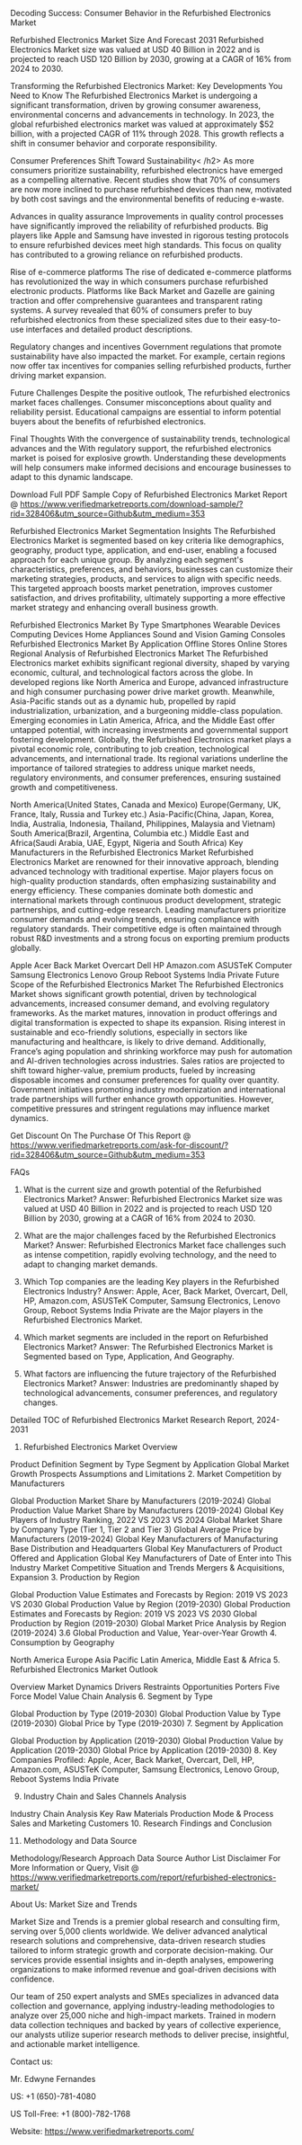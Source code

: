 Decoding Success: Consumer Behavior in the Refurbished Electronics Market


Refurbished Electronics Market Size And Forecast 2031
Refurbished Electronics Market size was valued at USD 40 Billion in 2022 and is projected to reach USD 120 Billion by 2030, growing at a CAGR of 16% from 2024 to 2030.

Transforming the Refurbished Electronics Market: Key Developments You Need to Know
The Refurbished Electronics Market is undergoing a significant transformation, driven by growing consumer awareness, environmental concerns and advancements in technology. In 2023, the global refurbished electronics market was valued at approximately $52 billion, with a projected CAGR of 11% through 2028. This growth reflects a shift in consumer behavior and corporate responsibility.

Consumer Preferences Shift Toward Sustainability< /h2>
As more consumers prioritize sustainability, refurbished electronics have emerged as a compelling alternative. Recent studies show that 70% of consumers are now more inclined to purchase refurbished devices than new, motivated by both cost savings and the environmental benefits of reducing e-waste.

Advances in quality assurance
Improvements in quality control processes have significantly improved the reliability of refurbished products. Big players like Apple and Samsung have invested in rigorous testing protocols to ensure refurbished devices meet high standards. This focus on quality has contributed to a growing reliance on refurbished products.

Rise of e-commerce platforms
The rise of dedicated e-commerce platforms has revolutionized the way in which consumers purchase refurbished electronic products. Platforms like Back Market and Gazelle are gaining traction and offer comprehensive guarantees and transparent rating systems. A survey revealed that 60% of consumers prefer to buy refurbished electronics from these specialized sites due to their easy-to-use interfaces and detailed product descriptions.

Regulatory changes and incentives
Government regulations that promote sustainability have also impacted the market. For example, certain regions now offer tax incentives for companies selling refurbished products, further driving market expansion.

Future Challenges
Despite the positive outlook, The refurbished electronics market faces challenges. Consumer misconceptions about quality and reliability persist. Educational campaigns are essential to inform potential buyers about the benefits of refurbished electronics.

Final Thoughts
With the convergence of sustainability trends, technological advances and the With regulatory support, the refurbished electronics market is poised for explosive growth. Understanding these developments will help consumers make informed decisions and encourage businesses to adapt to this dynamic landscape.

Download Full PDF Sample Copy of Refurbished Electronics Market Report @ https://www.verifiedmarketreports.com/download-sample/?rid=328406&utm_source=Github&utm_medium=353

Refurbished Electronics Market Segmentation Insights
The Refurbished Electronics Market is segmented based on key criteria like demographics, geography, product type, application, and end-user, enabling a focused approach for each unique group. By analyzing each segment's characteristics, preferences, and behaviors, businesses can customize their marketing strategies, products, and services to align with specific needs. This targeted approach boosts market penetration, improves customer satisfaction, and drives profitability, ultimately supporting a more effective market strategy and enhancing overall business growth.

Refurbished Electronics Market By Type
Smartphones
Wearable Devices
Computing Devices
Home Appliances
Sound and Vision
Gaming Consoles
Refurbished Electronics Market By Application
Offline Stores
Online Stores
Regional Analysis of Refurbished Electronics Market
The Refurbished Electronics market exhibits significant regional diversity, shaped by varying economic, cultural, and technological factors across the globe. In developed regions like North America and Europe, advanced infrastructure and high consumer purchasing power drive market growth. Meanwhile, Asia-Pacific stands out as a dynamic hub, propelled by rapid industrialization, urbanization, and a burgeoning middle-class population. Emerging economies in Latin America, Africa, and the Middle East offer untapped potential, with increasing investments and governmental support fostering development. Globally, the Refurbished Electronics market plays a pivotal economic role, contributing to job creation, technological advancements, and international trade. Its regional variations underline the importance of tailored strategies to address unique market needs, regulatory environments, and consumer preferences, ensuring sustained growth and competitiveness.

North America(United States, Canada and Mexico)
Europe(Germany, UK, France, Italy, Russia and Turkey etc.)
Asia-Pacific(China, Japan, Korea, India, Australia, Indonesia, Thailand, Philippines, Malaysia and Vietnam)
South America(Brazil, Argentina, Columbia etc.)
Middle East and Africa(Saudi Arabia, UAE, Egypt, Nigeria and South Africa)
Key Manufacturers in the Refurbished Electronics Market
Refurbished Electronics Market are renowned for their innovative approach, blending advanced technology with traditional expertise. Major players focus on high-quality production standards, often emphasizing sustainability and energy efficiency. These companies dominate both domestic and international markets through continuous product development, strategic partnerships, and cutting-edge research. Leading manufacturers prioritize consumer demands and evolving trends, ensuring compliance with regulatory standards. Their competitive edge is often maintained through robust R&D investments and a strong focus on exporting premium products globally.

Apple
Acer
Back Market
Overcart
Dell
HP
Amazon.com
ASUSTeK Computer
Samsung Electronics
Lenovo Group
Reboot Systems India Private
Future Scope of the Refurbished Electronics Market
The Refurbished Electronics Market shows significant growth potential, driven by technological advancements, increased consumer demand, and evolving regulatory frameworks. As the market matures, innovation in product offerings and digital transformation is expected to shape its expansion. Rising interest in sustainable and eco-friendly solutions, especially in sectors like manufacturing and healthcare, is likely to drive demand. Additionally, France’s aging population and shrinking workforce may push for automation and AI-driven technologies across industries. Sales ratios are projected to shift toward higher-value, premium products, fueled by increasing disposable incomes and consumer preferences for quality over quantity. Government initiatives promoting industry modernization and international trade partnerships will further enhance growth opportunities. However, competitive pressures and stringent regulations may influence market dynamics.

Get Discount On The Purchase Of This Report @ https://www.verifiedmarketreports.com/ask-for-discount/?rid=328406&utm_source=Github&utm_medium=353

FAQs
1. What is the current size and growth potential of the Refurbished Electronics Market?
Answer: Refurbished Electronics Market size was valued at USD 40 Billion in 2022 and is projected to reach USD 120 Billion by 2030, growing at a CAGR of 16% from 2024 to 2030.

2. What are the major challenges faced by the Refurbished Electronics Market?
Answer: Refurbished Electronics Market face challenges such as intense competition, rapidly evolving technology, and the need to adapt to changing market demands.

3. Which Top companies are the leading Key players in the Refurbished Electronics Industry?
Answer: Apple, Acer, Back Market, Overcart, Dell, HP, Amazon.com, ASUSTeK Computer, Samsung Electronics, Lenovo Group, Reboot Systems India Private are the Major players in the Refurbished Electronics Market.

4. Which market segments are included in the report on Refurbished Electronics Market?
Answer: The Refurbished Electronics Market is Segmented based on Type, Application, And Geography.

5. What factors are influencing the future trajectory of the Refurbished Electronics Market?
Answer: Industries are predominantly shaped by technological advancements, consumer preferences, and regulatory changes.

Detailed TOC of Refurbished Electronics Market Research Report, 2024-2031
1. Refurbished Electronics Market Overview

Product Definition
Segment by Type
Segment by Application
Global Market Growth Prospects
Assumptions and Limitations
2. Market Competition by Manufacturers

Global Production Market Share by Manufacturers (2019-2024)
Global Production Value Market Share by Manufacturers (2019-2024)
Global Key Players of Industry Ranking, 2022 VS 2023 VS 2024
Global Market Share by Company Type (Tier 1, Tier 2 and Tier 3)
Global Average Price by Manufacturers (2019-2024)
Global Key Manufacturers of Manufacturing Base Distribution and Headquarters
Global Key Manufacturers of Product Offered and Application
Global Key Manufacturers of Date of Enter into This Industry
Market Competitive Situation and Trends
Mergers & Acquisitions, Expansion
3. Production by Region

Global Production Value Estimates and Forecasts by Region: 2019 VS 2023 VS 2030
Global Production Value by Region (2019-2030)
Global Production Estimates and Forecasts by Region: 2019 VS 2023 VS 2030
Global Production by Region (2019-2030)
Global Market Price Analysis by Region (2019-2024) 3.6 Global Production and Value, Year-over-Year Growth
4. Consumption by Geography

North America
Europe
Asia Pacific
Latin America, Middle East & Africa
5. Refurbished Electronics Market Outlook

Overview
Market Dynamics
Drivers
Restraints
Opportunities
Porters Five Force Model
Value Chain Analysis 
6. Segment by Type

Global Production by Type (2019-2030)
Global Production Value by Type (2019-2030)
Global Price by Type (2019-2030)
7. Segment by Application

Global Production by Application (2019-2030)
Global Production Value by Application (2019-2030)
Global Price by Application (2019-2030)
8. Key Companies Profiled: Apple, Acer, Back Market, Overcart, Dell, HP, Amazon.com, ASUSTeK Computer, Samsung Electronics, Lenovo Group, Reboot Systems India Private

9. Industry Chain and Sales Channels Analysis

Industry Chain Analysis
Key Raw Materials
Production Mode & Process
Sales and Marketing
Customers
10. Research Findings and Conclusion

11. Methodology and Data Source

Methodology/Research Approach
Data Source
Author List
Disclaimer
For More Information or Query, Visit @ https://www.verifiedmarketreports.com/report/refurbished-electronics-market/

About Us: Market Size and Trends

Market Size and Trends is a premier global research and consulting firm, serving over 5,000 clients worldwide. We deliver advanced analytical research solutions and comprehensive, data-driven research studies tailored to inform strategic growth and corporate decision-making. Our services provide essential insights and in-depth analyses, empowering organizations to make informed revenue and goal-driven decisions with confidence.

Our team of 250 expert analysts and SMEs specializes in advanced data collection and governance, applying industry-leading methodologies to analyze over 25,000 niche and high-impact markets. Trained in modern data collection techniques and backed by years of collective experience, our analysts utilize superior research methods to deliver precise, insightful, and actionable market intelligence.

Contact us:

Mr. Edwyne Fernandes

US: +1 (650)-781-4080

US Toll-Free: +1 (800)-782-1768

Website: https://www.verifiedmarketreports.com/
